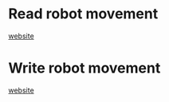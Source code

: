 # Read robot movement
[website](https://readmoverobot.web.app/)

# Write robot movement
[website](https://moverobot0.web.app/)
